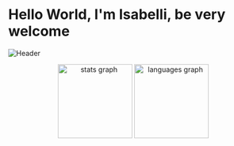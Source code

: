 # Hello World, I'm Isabelli, be very welcome




<!-- Header personalizado -->
![Header](https://github.com/user-attachments/assets/2905da4b-3f6c-48e9-a0c3-fd20628cb9c8)


<div align="center">
  <img src="https://github-readme-stats.vercel.app/api?username=IsabelliCassi&hide_title=false&hide_rank=false&show_icons=true&include_all_commits=true&count_private=true&disable_animations=false&theme=dracula&locale=en&hide_border=false" height="150" alt="stats graph" />
  
  <img src="https://github-readme-stats.vercel.app/api/top-langs?username=IsabelliCassi&locale=en&hide_title=false&layout=compact&card_width=320&langs_count=5&theme=dracula&hide_border=false" height="150" alt="languages graph" />
</div>

<div align="center"> 
  <a href="https://www.instagram.com/isa_cassii?igsh=MThmcjNpeDh0czV3ZQ%3D%3D&utm_source=qr" target="_blank">
    <img src="https://img.shields.io/badge/-Instagram-%23E4405F?style=for-the-badge
